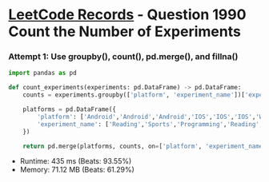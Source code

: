 # [LeetCode Records](../../README.md) - Question 1990 Count the Number of Experiments

### Attempt 1: Use groupby(), count(), pd.merge(), and fillna()
```py
import pandas as pd

def count_experiments(experiments: pd.DataFrame) -> pd.DataFrame:
    counts = experiments.groupby(['platform', 'experiment_name'])['experiment_id'].count().rename('num_experiments').reset_index()

    platforms = pd.DataFrame({
        'platform': ['Android','Android','Android','IOS','IOS','IOS','Web','Web','Web'],
        'experiment_name': ['Reading','Sports','Programming','Reading','Sports','Programming','Reading','Sports','Programming'],
    })

    return pd.merge(platforms, counts, on=['platform', 'experiment_name'], how='left').fillna(0)
```
- Runtime: 435 ms (Beats: 93.55%)
- Memory: 71.12 MB (Beats: 61.29%)

<br>
